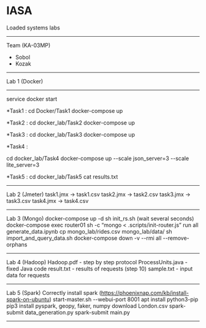 # IASA
Loaded systems labs
***
Team (KA-03MP)
* Sobol
* Kozak
***
Lab 1 (Docker)
***
service docker start

*Task1 :
cd Docker/Task1
docker-compose up

*Task2 :
cd docker_lab/Task2
docker-compose up

*Task3 :
cd docker_lab/Task3
docker-compose up

*Task4 :

cd docker_lab/Task4
docker-compose up --scale json_server=3 --scale lite_server=3

*Task5 :
cd docker_lab/Task5
cat results.txt
***
Lab 2 (Jmeter)
task1.jmx -> task1.csv
task2.jmx -> task2.csv
task3.jmx -> task3.csv
task4.jmx -> task4.csv
***
Lab 3 (Mongo)
docker-compose up -d
sh init_rs.sh
(wait several seconds)
docker-compose exec router01 sh -c “mongo < .scripts/init-router.js”
run all generate_data.ipynb
cp mongo_lab/rides.csv mongo_lab/data/
sh import_and_query_data.sh
docker-compose down -v --rmi all --remove-orphans
***
Lab 4 (Hadoop)
Hadoop.pdf - step by step protocol
ProcessUnits.java - fixed Java code
result.txt - results of requests (step 10)
sample.txt - input data for requests
***
Lab 5 (Spark)
Correctly install spark (https://phoenixnap.com/kb/install-spark-on-ubuntu)
start-master.sh --webui-port 8001
apt install python3-pip
pip3 install pyspark, geopy, faker, numpy
download London.csv
spark-submit data_generation.py
spark-submit main.py
***